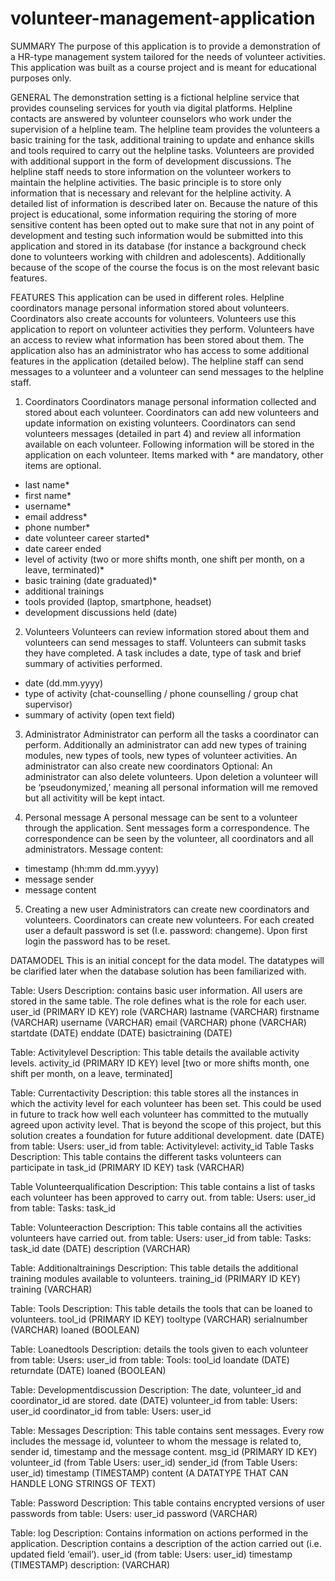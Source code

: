 # volunteer-management-application
SUMMARY
The purpose of this application is to provide a demonstration of a HR-type management system tailored for the needs of volunteer activities. This application was built as a course project and is meant for educational purposes only. 

GENERAL
The demonstration setting is a fictional helpline service that provides counseling services for youth via digital platforms. Helpline contacts are answered by volunteer counselors who work under the supervision of a helpline team. The helpline team provides the volunteers a basic training for the task, additional training to update and enhance skills and tools required to carry out the helpline tasks. Volunteers are provided with additional support in the form of development discussions. 
The helpline staff needs to store information on the volunteer workers to maintain the helpline activities. The basic principle is to store only information that is necessary and relevant for the helpline activity. A detailed list of information is described later on. Because the nature of this project is educational, some information requiring the storing of more sensitive content has been opted out to make sure that not in any point of development and testing such information would be submitted into this application and stored in its database (for instance a background check done to volunteers working with children and adolescents). Additionally because of the scope of the course the focus is on the most relevant basic features. 

FEATURES
This application can be used in different roles. Helpline coordinators manage personal information stored about volunteers. Coordinators also create accounts for volunteers. Volunteers use this application to report on volunteer activities they perform. Volunteers have an access to review what information has been stored about them. The application also has an administrator who has access to some additional features in the application (detailed below).  The helpline staff can send messages to a volunteer and a volunteer can send messages to the helpline staff. 

1. Coordinators
Coordinators manage personal information collected and stored about each volunteer. Coordinators can add new volunteers and update information on existing volunteers. Coordinators can send volunteers messages (detailed in part 4) and review all information available on each volunteer. Following information will be stored in the application on each volunteer. Items marked with * are mandatory, other items are optional. 
- last name*
- first name*
- username*
- email address*
- phone number*
- date volunteer career started*
- date career ended
- level of activity (two or more shifts month, one shift per month, on a leave, terminated)*
- basic training (date graduated)*
- additional trainings
- tools provided (laptop, smartphone, headset)
- development discussions held (date)

2. Volunteers
Volunteers can review information stored about them and volunteers can send messages to staff. Volunteers can submit tasks they have completed. A task includes a date, type of task and brief summary of activities performed. 
- date (dd.mm.yyyy)
- type of activity (chat-counselling / phone counselling / group chat supervisor)
- summary of activity (open text field)

3. Administrator
Administrator can perform all the tasks a coordinator can perform. Additionally an administrator can add new types of training modules, new types of tools, new types of volunteer activities. An administrator can also create new coordinators
Optional: An administrator can also delete volunteers. Upon deletion a volunteer will be 
‘pseudonymized,’ meaning all personal information will me removed but all activitity will be kept intact. 

4. Personal message
A personal message can be sent to a volunteer through the application. Sent messages form a correspondence. The correspondence can be seen by the volunteer, all coordinators and all administrators. Message content:
- timestamp (hh:mm dd.mm.yyyy)
- message sender
- message content

5. Creating a new user
Administrators can create new coordinators and volunteers. Coordinators can create new volunteers. For each created user a default password is set (I.e. password: changeme). Upon first login the password has to be reset. 

DATAMODEL
This is an initial concept for the data model. The datatypes will be clarified later when the database solution has been familiarized with. 

Table: Users
Description: contains basic user information. All users are stored in the same table. The role defines what is the role for each user. 
user_id (PRIMARY ID KEY)
role (VARCHAR)
lastname (VARCHAR)
firstname (VARCHAR)
username (VARCHAR)
email (VARCHAR)
phone (VARCHAR)
startdate (DATE)
enddate (DATE)
basictraining (DATE)

Table: Activitylevel
Description: This table details the available activity levels. 
activity_id (PRIMARY ID KEY)
level [two or more shifts month, one shift per month, on a leave, terminated]

Table: Currentactivity
Description: this table stores all the instances in which the activity level for each volunteer has been set. This could be used in future to track how well each volunteer has committed to the mutually agreed upon activity level. That is beyond the scope of this project, but this solution creates a foundation for future additional development. 
date (DATE)
from table: Users: user_id
from table: Activitylevel: activity_id
Table Tasks
Description: This table contains the different tasks volunteers can participate in
task_id (PRIMARY ID KEY)
task (VARCHAR)

Table Volunteerqualification
Description: This table contains a list of tasks each volunteer has been approved to carry out. 
from table: Users: user_id
from table: Tasks: task_id

Table: Volunteeraction
Description: This table contains all the activities volunteers have carried out. 
from table: Users: user_id
from table: Tasks: task_id
date (DATE)
description (VARCHAR)

Table: Additionaltrainings
Description: This table details the additional training modules available to volunteers. 
training_id (PRIMARY ID KEY)
training (VARCHAR)

Table: Tools
Description: This table details the tools that can be loaned to volunteers.
tool_id (PRIMARY ID KEY)
tooltype (VARCHAR)
serialnumber (VARCHAR)
loaned (BOOLEAN)

Table: Loanedtools
Description: details the tools given to each volunteer
from table: Users: user_id
from table: Tools: tool_id
loandate (DATE)
returndate (DATE)
loaned (BOOLEAN)

Table: Developmentdiscussion
Description: The date, volunteer_id and coordinator_id are stored. 
date (DATE)
volunteer_id from table: Users: user_id
coordinator_id from table: Users: user_id

Table: Messages
Description: This table contains sent messages. Every row includes the message id, volunteer to whom the message is related to, sender id, timestamp and the message content.
msg_id (PRIMARY ID KEY)
volunteer_id (from Table Users: user_id)
sender_id (from Table Users: user_id)
timestamp (TIMESTAMP)
content (A DATATYPE THAT CAN HANDLE LONG STRINGS OF TEXT)

Table: Password
Description: This table contains encrypted versions of user passwords
from table: Users: user_id
password (VARCHAR)

Table: log
Description: Contains information on actions performed in the application. Description contains a description of the action carried out (i.e. updated field ‘email’).
user_id (from table: Users: user_id)
timestamp (TIMESTAMP)
description: (VARCHAR)
